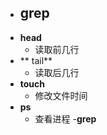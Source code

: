 - **grep**
	- 
- **head**
	- 读取前几行
- ** tail**
	- 读取后几行
- **touch**
	- 修改文件时间
- **ps**
	- 查看进程
-**grep**
<!--stackedit_data:
eyJoaXN0b3J5IjpbOTcwMTEwMTk2LC0yMDIzMjMyMDk5LDEyMD
k4NzE5MF19
-->